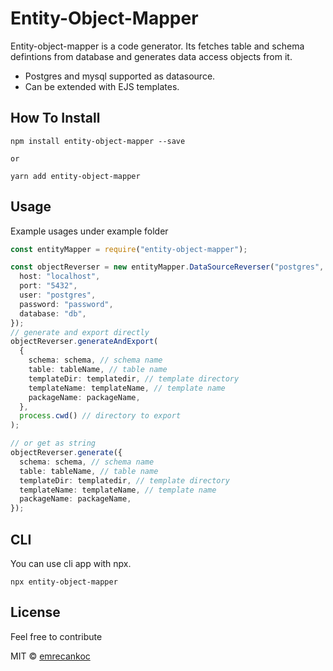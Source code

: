 # Entity-Object-Mapper

Entity-object-mapper is a code generator. Its fetches table and schema defintions from database and generates data access objects from it.

- Postgres and mysql supported as datasource.
- Can be extended with EJS templates.

## How To Install

```
npm install entity-object-mapper --save

or

yarn add entity-object-mapper
```

## Usage

Example usages under example folder

```ts
const entityMapper = require("entity-object-mapper");

const objectReverser = new entityMapper.DataSourceReverser("postgres", {
  host: "localhost",
  port: "5432",
  user: "postgres",
  password: "password",
  database: "db",
});
// generate and export directly
objectReverser.generateAndExport(
  {
    schema: schema, // schema name
    table: tableName, // table name
    templateDir: templatedir, // template directory
    templateName: templateName, // template name
    packageName: packageName,
  },
  process.cwd() // directory to export
);

// or get as string
objectReverser.generate({
  schema: schema, // schema name
  table: tableName, // table name
  templateDir: templatedir, // template directory
  templateName: templateName, // template name
  packageName: packageName,
});
```

## CLI

You can use cli app with npx.

```
npx entity-object-mapper
```

## License

Feel free to contribute

MIT © [emrecankoc](https://github.com/emrecankoc)
